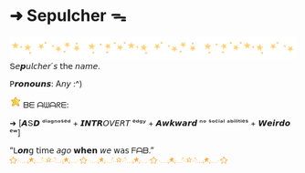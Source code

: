 # ➜ Sepulcher ᯓ
![image alt](https://github.com/Sepulcherr/sepulcher-/blob/e46e86d2ee84136ebc818013a107f03df9eeb11c/CpipdrO.png)
  Տ𝘦𝙥𝘶𝘭𝘤𝘩𝘦𝘳´𝘴  𝗍𝗁𝖾 𝘯𝘢𝘮𝘦. 

𝖯𝙧𝙤𝙣𝙤𝙪𝙣𝙨: A𝘯𝘺 :^)

![image alt](https://github.com/Sepulcherr/sepulcher-/blob/7735df1374d185ce8c7608f04229b1220b17191b/IMG_2829.gif) ᗷᗴ ᗩᗯᗩᖇᗴ:

 ➜ 
 [𝘼Տ𝘿 ᵈⁱᵃᵍⁿᵒˢᵉᵈ + 𝙄𝙉𝙏𝙍𝘖𝘝𝘌𝘙𝘛 ᵉᵈᵍʸ + 𝘼𝙬𝙠𝙬𝙖𝙧𝙙 ⁿᵒ ˢᵒᶜⁱᵃˡ ᵃᵇⁱˡⁱᵗⁱᵉˢ + 𝙒𝙚𝙞𝙧𝙙𝙤 ᵉʷ]


“ᒪ𝙤𝙣𝗀 𝗍𝗂𝗆𝖾 𝘢𝘨𝘰 𝘄𝗵𝗲𝗻 𝘸𝘦 𝗐𝖺𝗌 ᖴᗩᗷ.”
![image alt](https://github.com/Sepulcherr/sepulcher-/blob/7735df1374d185ce8c7608f04229b1220b17191b/tumblr_74b7731c671cf9339fc872eb8154747c_bca7e2b6_400.gif)
